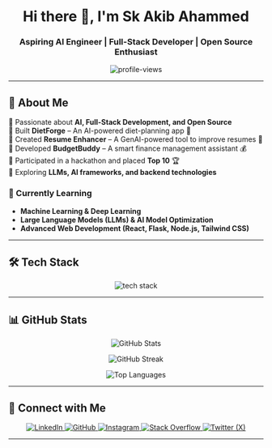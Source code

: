 <h1 align="center">Hi there 👋, I'm Sk Akib Ahammed</h1>
<h3 align="center">Aspiring AI Engineer | Full-Stack Developer | Open Source Enthusiast</h3>

<p align="center">
  <img src="https://komarev.com/ghpvc/?username=AkibDa&label=Profile%20Views&color=0e75b6&style=flat" alt="profile-views" />
</p>

---

## 🚀 About Me  
🔹 Passionate about **AI, Full-Stack Development, and Open Source**  
🔹 Built **DietForge** – An AI-powered diet-planning app 🥗  
🔹 Created **Resume Enhancer** – A GenAI-powered tool to improve resumes 📄  
🔹 Developed **BudgetBuddy** – A smart finance management assistant 💰  
🔹 Participated in a hackathon and placed **Top 10** 🏆  
🔹 Exploring **LLMs, AI frameworks, and backend technologies**  

### 🌱 Currently Learning  
- **Machine Learning & Deep Learning**  
- **Large Language Models (LLMs) & AI Model Optimization**  
- **Advanced Web Development (React, Flask, Node.js, Tailwind CSS)**  

---

## 🛠️ Tech Stack

<p align="center">
  <img src="https://skillicons.dev/icons?i=python,django,flask,java,js,react,nodejs,tailwind,mongodb,git,docker" alt="tech stack" />
</p>

---

## 📊 GitHub Stats  

<p align="center">
  <img src="https://github-readme-stats.vercel.app/api?username=AkibDa&show_icons=true&theme=tokyonight" alt="GitHub Stats" />
</p>

<p align="center">
  <img src="https://github-readme-streak-stats.herokuapp.com/?user=AkibDa&theme=tokyonight" alt="GitHub Streak" />
</p>

<p align="center">
  <img src="https://github-readme-stats.vercel.app/api/top-langs/?username=AkibDa&layout=compact&theme=tokyonight" alt="Top Languages" />
</p>

---

## 🔗 Connect with Me

<p align="center">
  <a href="https://www.linkedin.com/in/sk-akib-ahammed/">
    <img src="https://img.shields.io/badge/LinkedIn-Connect-blue?style=for-the-badge&logo=linkedin" alt="LinkedIn" />
  </a>
  <a href="https://github.com/AkibDa">
    <img src="https://img.shields.io/badge/GitHub-Follow-black?style=for-the-badge&logo=github" alt="GitHub" />
  </a>
  <a href="https://www.instagram.com/_akib.shann_/">
    <img src="https://img.shields.io/badge/Instagram-Follow-E4405F?style=for-the-badge&logo=instagram&logoColor=white" alt="Instagram" />
  </a>
  <a href="https://stackoverflow.com/users/29646908/sk-akib-ahammed">
    <img src="https://img.shields.io/badge/Stack%20Overflow-Profile-F58025?style=for-the-badge&logo=stackoverflow&logoColor=white" alt="Stack Overflow" />
  </a>
  <a href="https://x.com/sk_ahammed61764">
    <img src="https://img.shields.io/badge/Twitter-Follow-1DA1F2?style=for-the-badge&logo=twitter&logoColor=white" alt="Twitter (X)" />
  </a>
</p>

---
